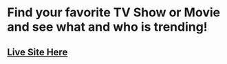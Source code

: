 # Find your favorite TV Show or Movie and see what and who is trending!



## [Live Site Here](https://ricardonyc.github.io/watchmode/)